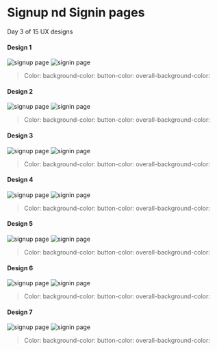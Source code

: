 # Signup nd Signin pages
Day 3 of 15 UX designs

#### Design 1
<img src="./assets/signup-one.jpg"  alt="signup page">
<img src="./assets/signin-one.jpg" alt="signin page" >

> Color: 
>  background-color:
> button-color: 
> overall-background-color:

#### Design 2
<img src="./assets/signup-two.jpg"  alt="signup page">
<img src="./assets/signin-two.jpg" alt="signin page" >

> Color: 
>  background-color:
> button-color: 
> overall-background-color:


#### Design 3
<img src="./assets/signup-three.jpg"  alt="signup page">
<img src="./assets/signin-three.jpg" alt="signin page" >

> Color: 
>  background-color:
> button-color: 
> overall-background-color:


#### Design 4
<img src="./assets/signup-four.jpg"  alt="signup page">
<img src="./assets/signin-four.jpg" alt="signin page" >

> Color: 
>  background-color:
> button-color: 
> overall-background-color:


#### Design 5
<img src="./assets/signup-five.jpg"  alt="signup page">
<img src="./assets/signin-five.jpg" alt="signin page" >

> Color: 
>  background-color:
> button-color: 
> overall-background-color:


#### Design 6
<img src="./assets/signup-six.jpg"  alt="signup page">
<img src="./assets/signin-six.jpg" alt="signin page" >

> Color: 
>  background-color:
> button-color: 
> overall-background-color:


#### Design 7
<img src="./assets/signup-seven.jpg"  alt="signup page">
<img src="./assets/signin-seven.jpg" alt="signin page" >

> Color: 
>  background-color:
> button-color: 
> overall-background-color:







